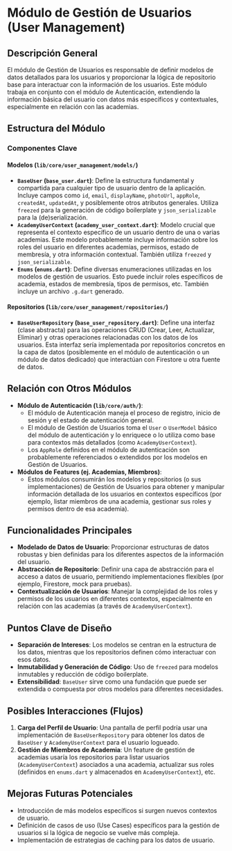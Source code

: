 # Módulo de Gestión de Usuarios (User Management)

## Descripción General
El módulo de Gestión de Usuarios es responsable de definir modelos de datos detallados para los usuarios y proporcionar la lógica de repositorio base para interactuar con la información de los usuarios. Este módulo trabaja en conjunto con el módulo de Autenticación, extendiendo la información básica del usuario con datos más específicos y contextuales, especialmente en relación con las academias.

## Estructura del Módulo

### Componentes Clave

#### Modelos (`lib/core/user_management/models/`)
-   **`BaseUser` (`base_user.dart`)**: Define la estructura fundamental y compartida para cualquier tipo de usuario dentro de la aplicación. Incluye campos como `id`, `email`, `displayName`, `photoUrl`, `appRole`, `createdAt`, `updatedAt`, y posiblemente otros atributos generales. Utiliza `freezed` para la generación de código boilerplate y `json_serializable` para la (de)serialización.
-   **`AcademyUserContext` (`academy_user_context.dart`)**: Modelo crucial que representa el contexto específico de un usuario dentro de una o varias academias. Este modelo probablemente incluye información sobre los roles del usuario en diferentes academias, permisos, estado de membresía, y otra información contextual. También utiliza `freezed` y `json_serializable`.
-   **`Enums` (`enums.dart`)**: Define diversas enumeraciones utilizadas en los modelos de gestión de usuarios. Esto puede incluir roles específicos de academia, estados de membresía, tipos de permisos, etc. También incluye un archivo `.g.dart` generado.

#### Repositorios (`lib/core/user_management/repositories/`)
-   **`BaseUserRepository` (`base_user_repository.dart`)**: Define una interfaz (clase abstracta) para las operaciones CRUD (Crear, Leer, Actualizar, Eliminar) y otras operaciones relacionadas con los datos de los usuarios. Esta interfaz sería implementada por repositorios concretos en la capa de datos (posiblemente en el módulo de autenticación o un módulo de datos dedicado) que interactúan con Firestore u otra fuente de datos.

## Relación con Otros Módulos

-   **Módulo de Autenticación (`lib/core/auth/`)**:
    -   El módulo de Autenticación maneja el proceso de registro, inicio de sesión y el estado de autenticación general.
    -   El módulo de Gestión de Usuarios toma el `User` o `UserModel` básico del módulo de autenticación y lo enriquece o lo utiliza como base para contextos más detallados (como `AcademyUserContext`).
    -   Los `AppRole` definidos en el módulo de autenticación son probablemente referenciados o extendidos por los modelos en Gestión de Usuarios.
-   **Módulos de Features (ej. Academias, Miembros)**:
    -   Estos módulos consumirán los modelos y repositorios (o sus implementaciones) de Gestión de Usuarios para obtener y manipular información detallada de los usuarios en contextos específicos (por ejemplo, listar miembros de una academia, gestionar sus roles y permisos dentro de esa academia).

## Funcionalidades Principales

-   **Modelado de Datos de Usuario**: Proporcionar estructuras de datos robustas y bien definidas para los diferentes aspectos de la información del usuario.
-   **Abstracción de Repositorio**: Definir una capa de abstracción para el acceso a datos de usuario, permitiendo implementaciones flexibles (por ejemplo, Firestore, mock para pruebas).
-   **Contextualización de Usuarios**: Manejar la complejidad de los roles y permisos de los usuarios en diferentes contextos, especialmente en relación con las academias (a través de `AcademyUserContext`).

## Puntos Clave de Diseño

-   **Separación de Intereses**: Los modelos se centran en la estructura de los datos, mientras que los repositorios definen cómo interactuar con esos datos.
-   **Inmutabilidad y Generación de Código**: Uso de `freezed` para modelos inmutables y reducción de código boilerplate.
-   **Extensibilidad**: `BaseUser` sirve como una fundación que puede ser extendida o compuesta por otros modelos para diferentes necesidades.

## Posibles Interacciones (Flujos)

1.  **Carga del Perfil de Usuario**: Una pantalla de perfil podría usar una implementación de `BaseUserRepository` para obtener los datos de `BaseUser` y `AcademyUserContext` para el usuario logueado.
2.  **Gestión de Miembros de Academia**: Un feature de gestión de academias usaría los repositorios para listar usuarios (`AcademyUserContext`) asociados a una academia, actualizar sus roles (definidos en `enums.dart` y almacenados en `AcademyUserContext`), etc.

## Mejoras Futuras Potenciales

-   Introducción de más modelos específicos si surgen nuevos contextos de usuario.
-   Definición de casos de uso (Use Cases) específicos para la gestión de usuarios si la lógica de negocio se vuelve más compleja.
-   Implementación de estrategias de caching para los datos de usuario.
